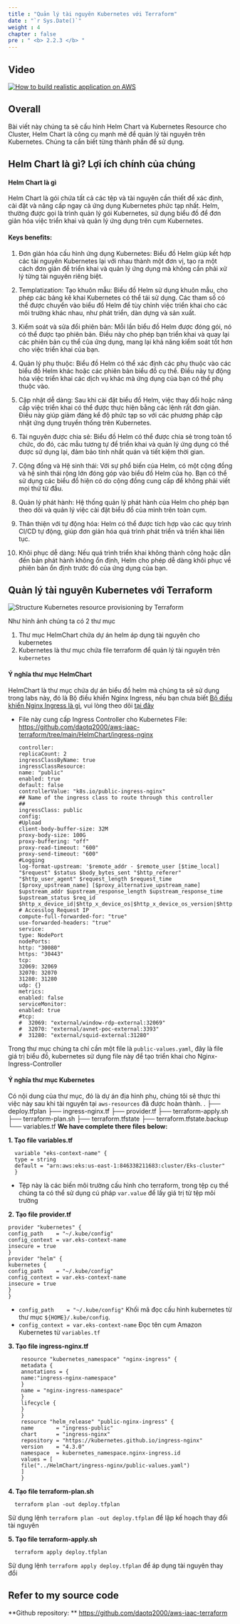 ```yaml
---
title : "Quản lý tài nguyên Kubernetes với Terraform"
date : "`r Sys.Date()`"
weight : 4
chapter : false
pre : " <b> 2.2.3 </b> "
---
```


## Video
[![How to build realistic application on AWS](/aws-stutdy-group-workshop/images/2.2/Test.png)](https://youtu.be/XNSiWFjPslg?list=PLk36mRYn9bOHtZsDG3iA-yGzktMiBojm9 "Everything Is AWESOME")
## Overall
Bài viết này chúng ta sẽ cấu hình Helm Chart và Kubernetes Resource cho Cluster, Helm Chart là công cụ mạnh mẽ để quản lý tài nguyên trên Kubernetes. Chúng ta cần biết từng thành phần để sử dụng.

## Helm Chart là gì? Lợi ích chính của chúng
#### Helm Chart là gì
Helm Chart là gói chứa tất cả các tệp và tài nguyên cần thiết để xác định, cài đặt và nâng cấp ngay cả ứng dụng Kubernetes phức tạp nhất. Helm, thường được gọi là trình quản lý gói Kubernetes, sử dụng biểu đồ để đơn giản hóa việc triển khai và quản lý ứng dụng trên cụm Kubernetes.
#### Keys benefits:
1. Đơn giản hóa cấu hình ứng dụng Kubernetes: Biểu đồ Helm giúp kết hợp các tài nguyên Kubernetes lại với nhau thành một đơn vị, tạo ra một cách đơn giản để triển khai và quản lý ứng dụng mà không cần phải xử lý từng tài nguyên riêng biệt.

2. Templatization: Tạo khuôn mẫu: Biểu đồ Helm sử dụng khuôn mẫu, cho phép các bảng kê khai Kubernetes có thể tái sử dụng. Các tham số có thể được chuyển vào biểu đồ Helm để tùy chỉnh việc triển khai cho các môi trường khác nhau, như phát triển, dàn dựng và sản xuất.

3. Kiểm soát và sửa đổi phiên bản: Mỗi lần biểu đồ Helm được đóng gói, nó có thể được tạo phiên bản. Điều này cho phép bạn triển khai và quay lại các phiên bản cụ thể của ứng dụng, mang lại khả năng kiểm soát tốt hơn cho việc triển khai của bạn.

4. Quản lý phụ thuộc: Biểu đồ Helm có thể xác định các phụ thuộc vào các biểu đồ Helm khác hoặc các phiên bản biểu đồ cụ thể. Điều này tự động hóa việc triển khai các dịch vụ khác mà ứng dụng của bạn có thể phụ thuộc vào.

5. Cập nhật dễ dàng: Sau khi cài đặt biểu đồ Helm, việc thay đổi hoặc nâng cấp việc triển khai có thể được thực hiện bằng các lệnh rất đơn giản. Điều này giúp giảm đáng kể độ phức tạp so với các phương pháp cập nhật ứng dụng truyền thống trên Kubernetes.

6. Tài nguyên được chia sẻ: Biểu đồ Helm có thể được chia sẻ trong toàn tổ chức, do đó, các mẫu tương tự để triển khai và quản lý ứng dụng có thể được sử dụng lại, đảm bảo tính nhất quán và tiết kiệm thời gian.

7. Cộng đồng và Hệ sinh thái: Với sự phổ biến của Helm, có một cộng đồng và hệ sinh thái rộng lớn đóng góp vào biểu đồ Helm của họ. Bạn có thể sử dụng các biểu đồ hiện có do cộng đồng cung cấp để không phải viết mọi thứ từ đầu.

8. Quản lý phát hành: Hệ thống quản lý phát hành của Helm cho phép bạn theo dõi và quản lý việc cài đặt biểu đồ của mình trên toàn cụm.

9. Thân thiện với tự động hóa: Helm có thể được tích hợp vào các quy trình CI/CD tự động, giúp đơn giản hóa quá trình phát triển và triển khai liên tục.

10. Khôi phục dễ dàng: Nếu quá trình triển khai không thành công hoặc dẫn đến bản phát hành không ổn định, Helm cho phép dễ dàng khôi phục về phiên bản ổn định trước đó của ứng dụng của bạn.

## Quản lý tài nguyên Kubernetes với Terraform
![Structure Kubernetes resource provisioning by Terraform](/aws-stutdy-group-workshop/images/2.2/struct1.png?featherlight=false&width=100pc)

Như hình ảnh chúng ta có 2 thư mục
1. Thư mục HelmChart chứa dự án helm áp dụng tài nguyên cho kubernetes
2. Kubernetes là thư mục chứa file terraform để quản lý tài nguyên trên `kubernetes`

#### Ý nghĩa thư mục HelmChart 
HelmChart là thư mục chứa dự án biểu đồ helm mà chúng ta sẽ sử dụng trong labs này, đó là Bộ điều khiển Nginx Ingress, nếu bạn chưa biết [Bộ điều khiển Nginx Ingress là gì](https://kubernetes.io/docs/concepts/services-networking/ingress/), vui lòng theo dõi [tại đây](https://kubernetes.io/docs/concepts/services-networking/ingress/)
- File này cung cấp Ingress Controller cho Kubernetes
  File: https://github.com/daotq2000/aws-iaac-terraform/tree/main/HelmChart/ingress-nginx

      controller:
      replicaCount: 2
      ingressClassByName: true
      ingressClassResource:
      name: "public"
      enabled: true
      default: false
      controllerValue: "k8s.io/public-ingress-nginx"
      ## Name of the ingress class to route through this controller
      ##
      ingressClass: public
      config:
      #Upload
      client-body-buffer-size: 32M
      proxy-body-size: 100G
      proxy-buffering: "off"
      proxy-read-timeout: "600"
      proxy-send-timeout: "600"
      #Logging
      log-format-upstream: '$remote_addr - $remote_user [$time_local] "$request" $status $body_bytes_sent "$http_referer" "$http_user_agent" $request_length $request_time [$proxy_upstream_name] [$proxy_alternative_upstream_name] $upstream_addr $upstream_response_length $upstream_response_time $upstream_status $req_id $http_x_device_id|$http_x_device_os|$http_x_device_os_version|$http_x_device_locale|$http_x_app_version|$http_x_app_id'
      # Accesslog Request IP
      compute-full-forwarded-for: "true"
      use-forwarded-headers: "true"
      service:
      type: NodePort
      nodePorts:
      http: "30080"
      https: "30443"
      tcp:
      32069: 32069
      32070: 32070
      31280: 31280
      udp: {}
      metrics:
      enabled: false
      serviceMonitor:
      enabled: true
      #tcp:
      #  32069: "external/window-rdp-external:32069"
      #  32070: "external/avnet-poc-external:3393"
      #  31280: "external/squid-external:31280"



Trong thư mục chúng ta chỉ cần một file là `public-values.yaml`, đây là file giá trị biểu đồ, kubernetes sử dụng file này để tạo triển khai cho Nginx-Ingress-Controller

#### Ý nghĩa thư mục Kubernetes
Có nội dung của thư mục, đó là dự án địa hình phụ, chúng tôi sẽ thực thi việc này sau khi tài nguyên tại `aws-resources` đã được hoàn thành.
    .
    ├── deploy.tfplan
    ├── ingress-nginx.tf
    ├── provider.tf
    ├── terraform-apply.sh
    ├── terraform-plan.sh
    ├── terraform.tfstate
    ├── terraform.tfstate.backup
    └── variables.tf
**We have complete there files below:**

**1. Tạo file variables.tf**

      variable "eks-context-name" {
      type = string
      default = "arn:aws:eks:us-east-1:846338211683:cluster/Eks-cluster"
      }
- Tệp này là các biến môi trường cấu hình cho terraform, trong tệp cụ thể chúng ta có thể sử dụng cú pháp `var.value` để lấy giá trị từ tệp môi trường

**2. Tạo file provider.tf**

    provider "kubernetes" {
    config_path    = "~/.kube/config"
    config_context = var.eks-context-name
    insecure = true
    }
    provider "helm" {
    kubernetes {
    config_path    = "~/.kube/config"
    config_context = var.eks-context-name
    insecure = true
    }
    }
- `config_path    = "~/.kube/config"` Khối mã đọc cấu hình kubernetes từ thư mục `${HOME}/.kube/config`.
- `config_context = var.eks-context-name` Đọc tên cụm Amazon Kubernetes từ `variables.tf`

**3. Tạo file ingress-nginx.tf**

        resource "kubernetes_namespace" "nginx-ingress" {
        metadata {
        annotations = {
        name:"ingress-nginx-namespace"
        }
        name = "nginx-ingress-namespace"
        }
        lifecycle {
        }
        }
        resource "helm_release" "public-nginx-ingress" {
        name       = "ingress-public"
        chart      = "ingress-nginx"
        repository = "https://kubernetes.github.io/ingress-nginx"
        version    = "4.3.0"
        namespace  = kubernetes_namespace.nginx-ingress.id
        values = [
        file("../HelmChart/ingress-nginx/public-values.yaml")
        ]
        }
**4. Tạo file terraform-plan.sh**

      terraform plan -out deploy.tfplan

Sử dụng lệnh `terraform plan -out deploy.tfplan` để lập kế hoạch thay đổi tài nguyên

**5. Tạo file terraform-apply.sh**

      terraform apply deploy.tfplan
Sử dụng lệnh `terraform apply deploy.tfplan` để áp dụng tài nguyên thay đổi

## Refer to my source code
**Github repository: ** https://github.com/daotq2000/aws-iaac-terraform 